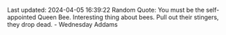 Last updated: 2024-04-05 16:39:22
Random Quote: You must be the self-appointed Queen Bee. Interesting thing about bees. Pull out their stingers, they drop dead. - Wednesday Addams